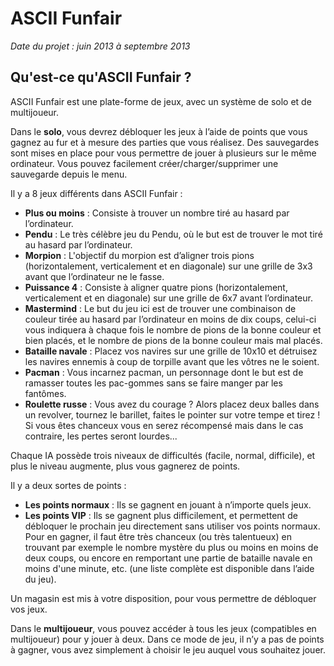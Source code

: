 # ASCII Funfair

*Date du projet : juin 2013 à septembre 2013*

## Qu'est-ce qu'ASCII Funfair ?

ASCII Funfair est une plate-forme de jeux, avec un système de solo et de multijoueur.

Dans le **solo**, vous devrez débloquer les jeux à l’aide de points que vous gagnez au fur et à mesure des parties que vous réalisez. Des sauvegardes sont mises en place pour vous permettre de jouer à plusieurs sur le même ordinateur. Vous pouvez facilement créer/charger/supprimer une sauvegarde depuis le menu.

Il y a 8 jeux différents dans ASCII Funfair :

- **Plus ou moins** : Consiste à trouver un nombre tiré au hasard par l’ordinateur.
- **Pendu** : Le très célèbre jeu du Pendu, où le but est de trouver le mot tiré au hasard par l’ordinateur.
- **Morpion** : L'objectif du morpion est d’aligner trois pions (horizontalement, verticalement et en diagonale) sur une grille de 3x3 avant que l’ordinateur ne le fasse.
- **Puissance 4** : Consiste à aligner quatre pions (horizontalement, verticalement et en diagonale) sur une grille de 6x7 avant l’ordinateur.
- **Mastermind** : Le but du jeu ici est de trouver une combinaison de couleur tirée au hasard par l’ordinateur en moins de dix coups, celui-ci vous indiquera à chaque fois le nombre de pions de la bonne couleur et bien placés, et le nombre de pions de la bonne couleur mais mal placés.
- **Bataille navale** : Placez vos navires sur une grille de 10x10 et détruisez les navires ennemis à coup de torpille avant que les vôtres ne le soient.
- **Pacman** : Vous incarnez pacman, un personnage dont le but est de ramasser toutes les pac-gommes sans se faire manger par les fantômes.
- **Roulette russe** : Vous avez du courage ? Alors placez deux balles dans un revolver, tournez le barillet, faites le pointer sur votre tempe et tirez ! Si vous êtes chanceux vous en serez récompensé mais dans le cas contraire, les pertes seront lourdes...

Chaque IA possède trois niveaux de difficultés (facile, normal, difficile), et plus le niveau augmente, plus vous gagnerez de points.

Il y a deux sortes de points :

- **Les points normaux** : Ils se gagnent en jouant à n’importe quels jeux.
- **Les points VIP** : Ils se gagnent plus difficilement, et permettent de débloquer le prochain jeu directement sans utiliser vos points normaux. Pour en gagner, il faut être très chanceux (ou très talentueux) en trouvant par exemple le nombre mystère du plus ou moins en moins de deux coups, ou encore en remportant une partie de bataille navale en moins d'une minute, etc. (une liste complète est disponible dans l’aide du jeu).

Un magasin est mis à votre disposition, pour vous permettre de débloquer vos jeux.

Dans le **multijoueur**, vous pouvez accéder à tous les jeux (compatibles en multijoueur) pour y jouer à deux. Dans ce mode de jeu, il n’y a pas de points à gagner, vous avez simplement à choisir le jeu auquel vous souhaitez jouer.
